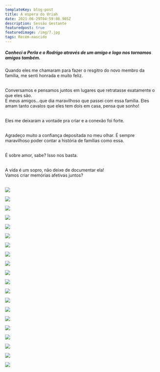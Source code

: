 ```yaml
---
templateKey: blog-post
title: A espera do Uriah
date: 2021-06-29T04:59:08.905Z
description: Sessão Gestante
featuredpost: true
featuredimage: /img/7.jpg
tags: Recém-nascido
---
```

##### Conheci a Perla e o Rodrigo através de um amigo e logo nos tornamos amigos também. 

Quando eles me chamaram para fazer o resgitro do novo membro da família, me senti honrada e muito feliz. <br><br>

Conversamos e pensamos juntos em lugares que retratasse exatamente o que eles são. <br>
E meus amigos...que dia maravilhoso que passei com essa família. Eles amam tanto cavalos que eles tem dois em casa, pensa que sonho! <br><br>


Eles me deixaram a vontade pra criar e a conexão foi forte.<br><br>


Agradeço muito a confiança depositada no meu olhar. É sempre maravilhoso poder contar a história de famílias como essa.<br><br>


É sobre amor, sabe? Isso nos basta.<br><br>

A vida é um sopro, não deixe de documentar ela! <br>
Vamos criar memórias afetivas juntos?<br><br>

![](/img/1.jpg)

![](/img/3-2-.jpg)

![](/img/3.jpg)

![](/img/4.jpg)

![](/img/5.jpg)

![](/img/6.jpg)

![](/img/7.jpg)

![](/img/8-2-.jpg)

![](/img/8.jpg)

![](/img/9-2-.jpg)

![](/img/9.jpg)

![](/img/10.jpg)

![](/img/11.jpg)

![](/img/12.jpg)

![](/img/13.jpg)

![](/img/14.jpg)

![](/img/15.jpg)

![](/img/16-2-.jpg)

![](/img/16.jpg)

![](/img/17.jpg)